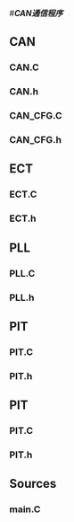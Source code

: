 #***CAN通信程序***
## CAN
### CAN.C
### CAN.h
### CAN_CFG.C
### CAN_CFG.h


## ECT
### ECT.C
### ECT.h

## PLL
### PLL.C
### PLL.h

## PIT
### PIT.C
### PIT.h

## PIT
### PIT.C
### PIT.h

## Sources
### main.C

	



	